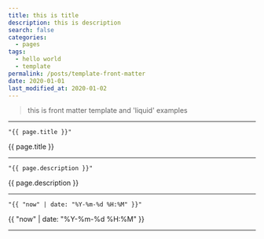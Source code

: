 ```yaml
---
title: this is title
description: this is description
search: false
categories:
  - pages
tags:
  - hello world
  - template
permalink: /posts/template-front-matter
date: 2020-01-01
last_modified_at: 2020-01-02
---
```



> this is front matter template and 'liquid' examples


-----

```"{{ page.title }}"```

{{ page.title }}

-----

```"{{ page.description }}"```

{{ page.description }}

-----

```"{{ "now" | date: "%Y-%m-%d %H:%M" }}"```

{{ "now" | date: "%Y-%m-%d %H:%M" }}

-----
